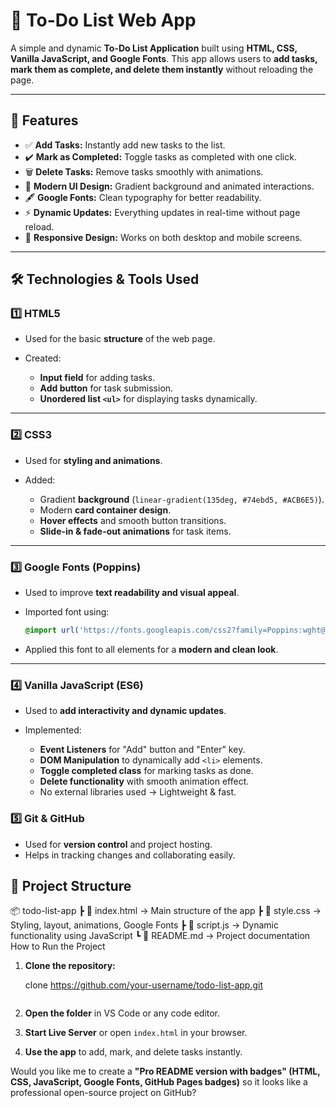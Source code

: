 # 📝 To-Do List Web App

A simple and dynamic **To-Do List Application** built using **HTML, CSS, Vanilla JavaScript, and Google Fonts**.
This app allows users to **add tasks, mark them as complete, and delete them instantly** without reloading the page.

---

## 🚀 Features

* ✅ **Add Tasks:** Instantly add new tasks to the list.
* ✔️ **Mark as Completed:** Toggle tasks as completed with one click.
* 🗑️ **Delete Tasks:** Remove tasks smoothly with animations.
* 🎨 **Modern UI Design:** Gradient background and animated interactions.
* 🖋 **Google Fonts:** Clean typography for better readability.
* ⚡ **Dynamic Updates:** Everything updates in real-time without page reload.
* 📱 **Responsive Design:** Works on both desktop and mobile screens.

---

## 🛠️ Technologies & Tools Used

### **1️⃣ HTML5**

* Used for the basic **structure** of the web page.
* Created:

  * **Input field** for adding tasks.
  * **Add button** for task submission.
  * **Unordered list `<ul>`** for displaying tasks dynamically.

---

### **2️⃣ CSS3**

* Used for **styling and animations**.
* Added:

  * Gradient **background** (`linear-gradient(135deg, #74ebd5, #ACB6E5)`).
  * Modern **card container design**.
  * **Hover effects** and smooth button transitions.
  * **Slide-in & fade-out animations** for task items.

---

### **3️⃣ Google Fonts (Poppins)**

* Used to improve **text readability and visual appeal**.
* Imported font using:

  ```css
  @import url('https://fonts.googleapis.com/css2?family=Poppins:wght@400;600&display=swap');
  ```
* Applied this font to all elements for a **modern and clean look**.

---

### **4️⃣ Vanilla JavaScript (ES6)**

* Used to **add interactivity and dynamic updates**.
* Implemented:

  * **Event Listeners** for "Add" button and "Enter" key.
  * **DOM Manipulation** to dynamically add `<li>` elements.
  * **Toggle completed class** for marking tasks as done.
  * **Delete functionality** with smooth animation effect.
  * No external libraries used → Lightweight & fast.



### **5️⃣ Git & GitHub**

* Used for **version control** and project hosting.
* Helps in tracking changes and collaborating easily.



## 📂 Project Structure


📦 todo-list-app
 ┣ 📜 index.html    → Main structure of the app
 ┣ 📜 style.css     → Styling, layout, animations, Google Fonts
 ┣ 📜 script.js     → Dynamic functionality using JavaScript
 ┗ 📜 README.md     → Project documentation
 How to Run the Project

1. **Clone the repository:**

   clone https://github.com/your-username/todo-list-app.git
   ```
2. **Open the folder** in VS Code or any code editor.
3. **Start Live Server** or open `index.html` in your browser.
4. **Use the app** to add, mark, and delete tasks instantly.


Would you like me to create a **"Pro README version with badges" (HTML, CSS, JavaScript, Google Fonts, GitHub Pages badges)** so it looks like a professional open-source project on GitHub?

